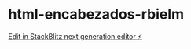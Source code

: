 # html-encabezados-rbielm

[Edit in StackBlitz next generation editor ⚡️](https://stackblitz.com/~/github.com/Rosa-M-FS/html-encabezados-rbielm)